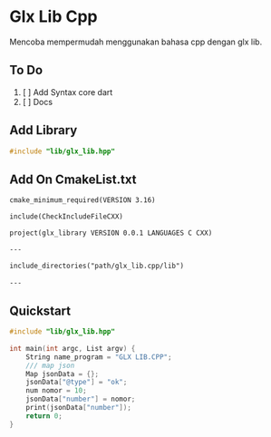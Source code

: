 # Glx Lib Cpp

Mencoba mempermudah menggunakan bahasa cpp dengan glx lib.

## To Do

1. [ ] Add Syntax core dart
2. [ ] Docs 

## Add Library

```cpp
#include "lib/glx_lib.hpp"
```

## Add On CmakeList.txt

```txt
cmake_minimum_required(VERSION 3.16)

include(CheckIncludeFileCXX)

project(glx_library VERSION 0.0.1 LANGUAGES C CXX)

---

include_directories("path/glx_lib.cpp/lib") 
 
---

```

## Quickstart

```cpp
#include "lib/glx_lib.hpp"
 
int main(int argc, List argv) {
    String name_program = "GLX LIB.CPP";
    /// map json
    Map jsonData = {};
    jsonData["@type"] = "ok";
    num nomor = 10;
    jsonData["number"] = nomor; 
    print(jsonData["number"]);
    return 0;
}
```